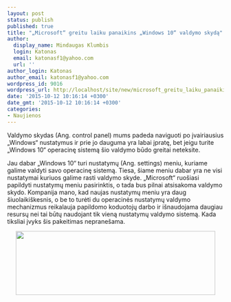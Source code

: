 ```yaml
---
layout: post
status: publish
published: true
title: "„Microsoft“ greitu laiku panaikins „Windows 10“ valdymo skydą"
author:
  display_name: Mindaugas Klumbis
  login: Katonas
  email: katonasf1@yahoo.com
  url: ''
author_login: Katonas
author_email: katonasf1@yahoo.com
wordpress_id: 9016
wordpress_url: http://localhost/site/new/microsoft_greitu_laiku_panaikins_windows_10_valdymo_skyda/
date: '2015-10-12 10:16:14 +0300'
date_gmt: '2015-10-12 10:16:14 +0300'
categories:
- Naujienos
---
```

<p>
	Valdymo skydas (Ang. control panel) mums padeda naviguoti po įvairiausius &bdquo;Windows&ldquo; nustatymus ir prie jo dauguma yra labai įpratę, bet jeigu turite &bdquo;Windows 10&ldquo; operacinę sistemą &scaron;io valdymo būdo greitai neteksite.</p>
<p>
	Jau dabar &bdquo;Windows 10&ldquo; turi nustatymų (Ang. settings) meniu, kuriame galime valdyti savo operacinę sistemą. Tiesa, &scaron;iame meniu dabar yra ne visi nustatymai kuriuos galime rasti valdymo skyde. &bdquo;Microsoft&ldquo; ruo&scaron;iasi papildyti nustatymų meniu pasirinktis, o tada bus pilnai atsisakoma valdymo skydo. Kompanija mano, kad naujas nustatymų meniu yra daug &scaron;iuolaiki&scaron;kesnis, o be to turėti du operacinės nustatymų valdymo mechanizmus reikalauja papildomo koduotojų darbo ir i&scaron;naudojama daugiau resursų nei tai būtų naudojant tik vieną nustatymų valdymo sistemą. Kada tiksliai įvyks &scaron;is pakeitimas neprane&scaron;ama.</p>
<p style="text-align: center;">
	<a href="http://technews.lt/userfiles/CP-VS-Settings-e1444415063549.jpg"><img alt="" src="http://technews.lt/userfiles/CP-VS-Settings-e1444415063549.jpg" style="width: 464px; height: 149px;" /></a></p>
